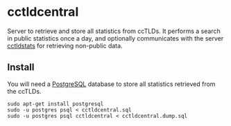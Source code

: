 # cctldcentral

Server to retrieve and store all statistics from ccTLDs. It performs a search in
public statistics once a day, and optionally communicates with the server
[cctldstats](http://github.com/rafaeljusto/cctldstats) for retrieving non-public
data.

## Install

You will need a [PostgreSQL](https://www.postgresql.org/) database to store all
statistics retrieved from the ccTLDs.

```
sudo apt-get install postgresql
sudo -u postgres psql < cctldcentral.sql
sudo -u postgres psql cctldcentral < cctldcentral.dump.sql
```